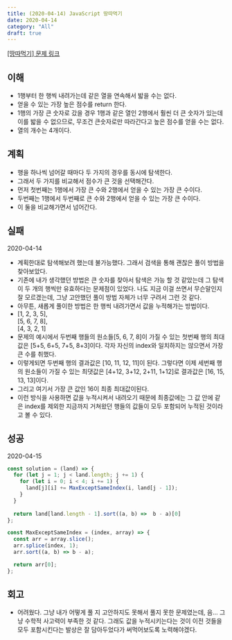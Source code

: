 ```yaml
---
title: (2020-04-14) JavaScript 땅따먹기
date: 2020-04-14
category: "All"
draft: true
---
```


[[땅따먹기] 문제 링크](https://programmers.co.kr/learn/courses/30/lessons/12913)

## 이해

- 1행부터 한 행씩 내려가는데 같은 열을 연속해서 밟을 수는 없다.
- 얻을 수 있는 가장 높은 점수를 return 한다.
- 1행의 가장 큰 숫자로 갔을 경우 1행과 같은 열인 2행에서 훨씬 더 큰 숫자가 있는데 이를 밟을 수 없으므로, 무조건 큰숫자로만 따라간다고 높은 점수를 얻을 수는 없다.
- 열의 개수는 4개이다.

## 계획

- 행을 하나씩 넘어갈 때마다 두 가지의 경우를 동시에 탐색한다.
- 그래서 두 가지를 비교해서 점수가 큰 것을 선택해간다.
- 먼저 첫번째는 1행에서 가장 큰 수와 2행에서 얻을 수 있는 가장 큰 수이다.
- 두번째는 1행에서 두번째로 큰 수와 2행에서 얻을 수 있는 가장 큰 수이다.
- 이 둘을 비교해가면서 넘어간다.

## 실패

2020-04-14

- 계획한대로 탐색해보려 했는데 불가능했다. 그래서 검색을 통해 괜찮은 풀이 방법을 찾아보았다.
- 기존에 내가 생각했던 방법은 큰 숫자를 찾아서 탐색은 가능 할 것 같았는데 그 탐색이 두 개의 행씩만 유효하다는 문제점이 있었다. 나도 지금 이걸 쓰면서 무슨말인지 잘 모르겠는데, 그냥 고안했던 풀이 방법 자체가 너무 구려서 그런 것 같다.
- 아무튼, 새롭게 풀이한 방법은 한 행씩 내려가면서 값을 누적해가는 방법이다.
- [1, 2, 3, 5],  
  [5, 6, 7, 8],  
  [4, 3, 2, 1]  
- 문제의 예시에서 두번째 행들의 원소들[5, 6, 7, 8]이 가질 수 있는 첫번째 행의 최대값은 [5+5, 6+5, 7+5, 8+3]이다. 각자 자신의 index와 일치하지는 않으면서 가장 큰 수를 취했다.
- 이렇게되면 두번째 행의 결과값은 [10, 11, 12, 11]이 된다. 그렇다면 이제 세번째 행의 원소들이 가질 수 있는 최댓값은 [4+12, 3+12, 2+11, 1+12]로 결과값은 [16, 15, 13, 13]이다.
- 그리고 여기서 가장 큰 값인 16이 최종 최대값이된다.
- 이런 방식을 사용하면 값을 누적시켜서 내려오기 때문에 최종값에는 그 값 안에 같은 index를 제외한 지금까지 거쳐왔던 행들의 값들이 모두 포함되어 누적된 것이라고 볼 수 있다.

## 성공

2020-04-15

```javascript
const solution = (land) => {  
  for (let j = 1; j < land.length; j += 1) {
    for (let i = 0; i < 4; i += 1) {
      land[j][i] += MaxExceptSameIndex(i, land[j - 1]);
    }
  }
  
  return land[land.length - 1].sort((a, b) =>  b - a)[0]
};

const MaxExceptSameIndex = (index, array) => {
  const arr = array.slice();
  arr.splice(index, 1);
  arr.sort((a, b) => b - a);

  return arr[0];
};
```

## 회고

- 어려웠다. 그냥 내가 어떻게 풀 지 고안하지도 못해서 풀지 못한 문제였는데, 음... 그냥 수학적 사고력이 부족한 것 같다. 그래도 값을 누적시키는다는 것이 이전 것들을 모두 포함시킨다는 발상은 잘 담아두었다가 써먹어보도록 노력해야겠다.
